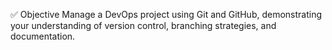 ✅ Objective
Manage a DevOps project using Git and GitHub, demonstrating your understanding of version control, branching strategies, and documentation.

